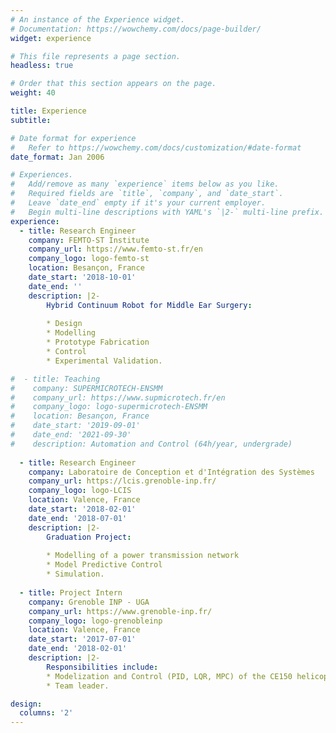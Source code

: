 ```yaml
---
# An instance of the Experience widget.
# Documentation: https://wowchemy.com/docs/page-builder/
widget: experience

# This file represents a page section.
headless: true

# Order that this section appears on the page.
weight: 40

title: Experience
subtitle:

# Date format for experience
#   Refer to https://wowchemy.com/docs/customization/#date-format
date_format: Jan 2006

# Experiences.
#   Add/remove as many `experience` items below as you like.
#   Required fields are `title`, `company`, and `date_start`.
#   Leave `date_end` empty if it's your current employer.
#   Begin multi-line descriptions with YAML's `|2-` multi-line prefix.
experience:
  - title: Research Engineer
    company: FEMTO-ST Institute
    company_url: https://www.femto-st.fr/en
    company_logo: logo-femto-st
    location: Besançon, France
    date_start: '2018-10-01'
    date_end: ''
    description: |2-
        Hybrid Continuum Robot for Middle Ear Surgery:
        
        * Design
        * Modelling
        * Prototype Fabrication
        * Control
        * Experimental Validation.

#  - title: Teaching
#    company: SUPERMICROTECH-ENSMM
#    company_url: https://www.supmicrotech.fr/en
#    company_logo: logo-supermicrotech-ENSMM
#    location: Besançon, France
#    date_start: '2019-09-01'
#    date_end: '2021-09-30'
#    description: Automation and Control (64h/year, undergrade)
    
  - title: Research Engineer
    company: Laboratoire de Conception et d'Intégration des Systèmes
    company_url: https://lcis.grenoble-inp.fr/
    company_logo: logo-LCIS
    location: Valence, France
    date_start: '2018-02-01'
    date_end: '2018-07-01'
    description: |2-
        Graduation Project:
        
        * Modelling of a power transmission network
        * Model Predictive Control
        * Simulation.
        
  - title: Project Intern
    company: Grenoble INP - UGA
    company_url: https://www.grenoble-inp.fr/
    company_logo: logo-grenobleinp
    location: Valence, France
    date_start: '2017-07-01'
    date_end: '2018-02-01'
    description: |2-
        Responsibilities include:
        * Modelization and Control (PID, LQR, MPC) of the CE150 helicopter system
        * Team leader.

design:
  columns: '2'
---
```

